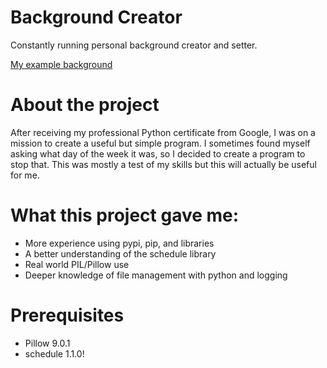 # Background Creator
Constantly running personal background creator and setter.

[My example background](https://user-images.githubusercontent.com/47730337/155809386-a9afae7b-76c8-4f01-8038-f09562349eda.png)


# About the project
After receiving my professional Python certificate from Google, I was on a mission to create a useful but simple program. I sometimes found myself asking what day of the week it was, so I decided to create a program to stop that. This was mostly a test of my skills but this will actually be useful for me.

# What this project gave me: 
  - More experience using pypi, pip, and libraries
  - A better understanding of the schedule library
  - Real world PIL/Pillow use
  - Deeper knowledge of file management with python and logging

# Prerequisites
- Pillow 9.0.1
- schedule 1.1.0!
